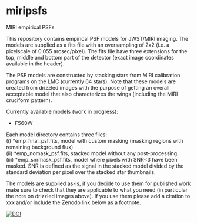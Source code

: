 # miripsfs
MIRI empirical PSFs

This repository contains empirical PSF models for JWST/MIRI imaging. The models are supplied as a fits file with an oversampling of 2x2 (i.e. a pixelscale of 0.055 arcsec/pixel). The fits file have three extensions for the top, middle and bottom part of the detector (exact image coordinates available in the header).

The PSF models are constructed by stacking stars from MIRI calibration programs on the LMC (currently 64 stars). Note that these models are created from drizzled images with the purpose of getting an overall acceptable model that also characterizes the wings (including the MIRI cruciform pattern). 

Currently available models (work in progress):
- F560W

Each model directory contains three files:   
(i) *emp_final_psf.fits, model with custom masking (masking regions with remaining background flux)  
(ii) *emp_nomask_psf.fits, stacked model without any post-processing.  
(iii) *emp_snrmask_psf.fits, model where pixels with SNR<3 have been masked. SNR is defined as the signal in the stacked model divided by the standard deviation per pixel over the stacked star thumbnails.  

The models are supplied as-is, if you decide to use them for published work make sure to check that they are applicable to what you need (in particular the note on drizzled images above). If you use them please add a citation to xxx and/or include the Zenodo link below as a footnote.

[![DOI](https://zenodo.org/badge/633784311.svg)](https://zenodo.org/badge/latestdoi/633784311)

